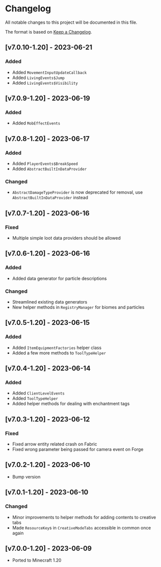 # Changelog
All notable changes to this project will be documented in this file.

The format is based on [Keep a Changelog].

## [v7.0.10-1.20] - 2023-06-21
### Added
- Added `MovementInputUpdateCallback`
- Added `LivingEvents$Jump`
- Added `LivingEvents$Visibility`

## [v7.0.9-1.20] - 2023-06-19
### Added
- Added `MobEffectEvents`

## [v7.0.8-1.20] - 2023-06-17
### Added
- Added `PlayerEvents$BreakSpeed`
- Added `AbstractBuiltInDataProvider`
### Changed
- `AbstractDamageTypeProvider` is now deprecated for removal, use `AbstractBuiltInDataProvider` instead

## [v7.0.7-1.20] - 2023-06-16
### Fixed
- Multiple simple loot data providers should be allowed 

## [v7.0.6-1.20] - 2023-06-16
### Added
- Added data generator for particle descriptions
### Changed
- Streamlined existing data generators
- New helper methods in `RegistryManager` for biomes and particles

## [v7.0.5-1.20] - 2023-06-15
### Added
- Added `ItemEquipmentFactories` helper class
- Added a few more methods to `ToolTypeHelper`

## [v7.0.4-1.20] - 2023-06-14
### Added
- Added `ClientLevelEvents`
- Added `ToolTypeHelper`
- Added helper methods for dealing with enchantment tags

## [v7.0.3-1.20] - 2023-06-12
### Fixed
- Fixed arrow entity related crash on Fabric
- Fixed wrong parameter being passed for camera event on Forge

## [v7.0.2-1.20] - 2023-06-10
- Bump version

## [v7.0.1-1.20] - 2023-06-10
### Changed
- Minor improvements to helper methods for adding contents to creative tabs
- Made `ResourceKey`s in `CreativeModeTabs` accessible in common once again

## [v7.0.0-1.20] - 2023-06-09
- Ported to Minecraft 1.20

[Keep a Changelog]: https://keepachangelog.com/en/1.0.0/
